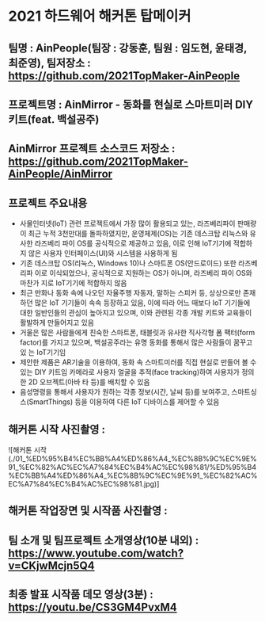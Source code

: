 # 2021 하드웨어 해커톤 탑메이커

## 팀명 : AinPeople(팀장 : 강동훈, 팀원 : 임도현, 윤태경, 최준영), 팀저장소 : https://github.com/2021TopMaker-AinPeople
## 프로젝트명 : AinMirror - 동화를 현실로 스마트미러 DIY 키트(feat. 백설공주)
## AinMirror 프로젝트 소스코드 저장소 : https://github.com/2021TopMaker-AinPeople/AinMirror

## 프로젝트 주요내용
* 사물인터넷(IoT) 관련 프로젝트에서 가장 많이 활용되고 있는, 라즈베리파이 판매량이
최근 누적 3천만대를 돌파하였지만, 운영체제(OS)는 기존 데스크탑 리눅스와 유사한
라즈베리 파이 OS를 공식적으로 제공하고 있음, 이로 인해 IoT기기에 적합하지 않은
사용자 인터페이스(UI)와 시스템을 사용하게 됨
* 기존 데스크탑 OS(리눅스, Windows 10)나 스마트폰 OS(안드로이드) 또한 라즈베리파
이로 이식되었으나, 공식적으로 지원하는 OS가 아니며, 라즈베리 파이 OS와 마찬가
지로 IoT기기에 적합하지 않음
* 최근 만화나 동화 속에 나오던 자율주행 자동자, 말하는 스피커 등, 상상으로만 존재
하던 많은 IoT 기기들이 속속 등장하고 있음, 이에 따라 어느 때보다 IoT 기기들에
대한 일반인들의 관심이 높아지고 있으며, 이와 관련된 각종 개발 키트와 교육들이
활발하게 만들어지고 있음
* 거울은 많은 사람들에게 친숙한 스마트폰, 태블릿과 유사한 직사각형 폼 팩터(form
factor)를 가지고 있으며, 백설공주라는 유명 동화를 통해서 많은 사람들이 꿈꾸고 있
는 IoT기기임
* 제안한 제품은 AR기술을 이용하여, 동화 속 스마트미러를 직접 현실로 만들어 볼 수
있는 DIY 키트임
카메라로 사용자 얼굴을 추적(face tracking)하여 사용자가 정의한 2D 오브젝트(아바
타 등)를 배치할 수 있음
* 음성명령을 통해서 사용자가 원하는 각종 정보(시간, 날씨 등)를 보여주고, 스마트싱
스(SmartThings) 등을 이용하여 다른 IoT 디바이스를 제어할 수 있음

## 해커톤 시작 사진촬영 : 
![해커톤 시작(./01_%ED%95%B4%EC%BB%A4%ED%86%A4_%EC%8B%9C%EC%9E%91_%EC%82%AC%EC%A7%84%EC%B4%AC%EC%98%81/%ED%95%B4%EC%BB%A4%ED%86%A4_%EC%8B%9C%EC%9E%91_%EC%82%AC%EC%A7%84%EC%B4%AC%EC%98%81.jpg)]
## 해커톤 작업장면 및 시작품 사진촬영 : 
## 팀 소개 및 팀프로젝트 소개영상(10분 내외) : https://www.youtube.com/watch?v=CKjwMcjn5Q4

## 최종 발표 시작품 데모 영상(3분) : https://youtu.be/CS3GM4PvxM4

